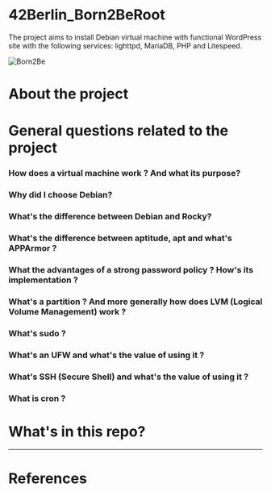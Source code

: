 # 42Berlin_Born2BeRoot
The project aims to install Debian virtual machine with functional WordPress site with the following services: lighttpd, MariaDB, PHP and Litespeed.

![Born2Be](https://github.com/user-attachments/assets/f95de2dd-df3e-4e0f-9b5d-073eee581a06)

<h1>About the project</h1>

<h1>General questions related to the project</h1></h3>

<h3>How does a virtual machine work ? And what its purpose?</h3>

<h3>Why did I choose Debian?</h3>

<h3>What's the difference between Debian and Rocky?</h3>

<h3>What's the difference between aptitude, apt and what's APPArmor ?</h3>

<h3>What the advantages of a strong password policy ? How's its implementation ?</h3>

<h3>What's a partition ? And more generally how does LVM (Logical Volume Management) work ?</h3>

<h3>What's sudo ?</h3>

<h3>What's an UFW and what's the value of using it ?</h3>

<h3>What's SSH (Secure Shell) and what's the value of using it ?</h3>

<h3>What is cron ?</h3>


<h1>What's in this repo?</h1>

---
<h1>References</h1>

